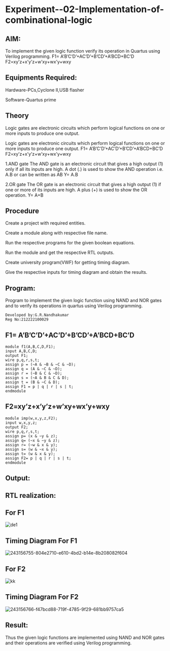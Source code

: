 # Experiment--02-Implementation-of-combinational-logic
## AIM:
To implement the given logic function verify its operation in Quartus using Verilog programming. F1= A’B’C’D’+AC’D’+B’CD’+A’BCD+BC’D F2=xy’z+x’y’z+w’xy+wx’y+wxy
## Equipments Required:
Hardware-PCs,Cyclone II,USB flasher

Software-Quartus prime

## Theory
Logic gates are electronic circuits which perform logical functions on one or more inputs to produce one output.

Logic gates are electronic circuits which perform logical functions on one or more inputs to produce one output.
F1= A’B’C’D’+AC’D’+B’CD’+A’BCD+BC’D
F2=xy’z+x’y’z+w’xy+wx’y+wxy


1.AND gate The AND gate is an electronic circuit that gives a high output (1) only if all its inputs are high. A dot (.) is used to show the AND operation i.e. A.B or can be written as AB Y= A.B

2.OR gate The OR gate is an electronic circuit that gives a high output (1) if one or more of its inputs are high. A plus (+) is used to show the OR operation. Y= A+B


## Procedure

Create a project with required entities.

Create a module along with respective file name.

Run the respective programs for the given boolean equations.

Run the module and get the respective RTL outputs.

Create university program(VWF) for getting timing diagram.

Give the respective inputs for timing diagram and obtain the results.

## Program:
Program to implement the given logic function using NAND and NOR gates and to verify its operations in quartus using Verilog programming.

```
Developed by:G.R.Nandhakumar
Reg No:212222100029
```
## F1= A’B’C’D’+AC’D’+B’CD’+A’BCD+BC’D
```
module f1(A,B,C,D,F1);
input A,B,C,D;
output F1;
wire p,q,r,s,t;
assign p = (~A & ~B & ~C & ~D);
assign q = (A & ~C & ~D);
assign r = (~B & C & ~D);
assign s = (~A & B & C & D);
assign t = (B & ~C & D);
assign F1 = p | q | r | s | t;
endmodule
```
## F2=xy’z+x’y’z+w’xy+wx’y+wxy
```
module imp(w,x,y,z,F2);
input w,x,y,z;
output F2;
wire p,q,r,s,t;
assign p= (x & ~y & z);
assign q= (~x & ~y & z);
assign r= (~w & x & y);
assign s= (w & ~x & y);
assign t= (w & x & y);
assign F2= p | q | r | s | t;
endmodule
```
## Output:
## RTL realization:
## For F1
![de1](https://github.com/Nandhakumar1313/Experiment--04-Implementation-of-combinational-logic-using-universal-gates/assets/120230694/706d09cd-5d77-48a4-880c-7b62b533e007)

## Timing Diagram For F1
![243156755-804e2710-e610-4bd2-b14e-8b208082f604](https://github.com/Nandhakumar1313/Experiment--04-Implementation-of-combinational-logic-using-universal-gates/assets/120230694/31390ff1-baa7-4758-bcf3-4f10d32f15aa)


## For F2
![kk](https://github.com/Nandhakumar1313/Experiment--04-Implementation-of-combinational-logic-using-universal-gates/assets/120230694/195be91e-8b01-4239-ba00-0115fe2bb07e)

## Timing Diagram For F2
![243156766-f47bcd88-719f-4785-9f29-681bb9757ca5](https://github.com/Nandhakumar1313/Experiment--04-Implementation-of-combinational-logic-using-universal-gates/assets/120230694/a9ca8281-5ebc-422e-b6d4-e59f07434f84)



## Result:
Thus the given logic functions are implemented using NAND and NOR gates and their operations are verified using Verilog programming.
